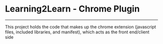 
# Learning2Learn -  Chrome Plugin
----------------------------------

This project holds the code that makes up the chrome extension
(javascript files, included libraries, and manifest), which acts as the
front end/client side
